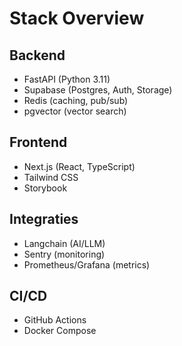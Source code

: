 # Stack Overview

## Backend
- FastAPI (Python 3.11)
- Supabase (Postgres, Auth, Storage)
- Redis (caching, pub/sub)
- pgvector (vector search)

## Frontend
- Next.js (React, TypeScript)
- Tailwind CSS
- Storybook

## Integraties
- Langchain (AI/LLM)
- Sentry (monitoring)
- Prometheus/Grafana (metrics)

## CI/CD
- GitHub Actions
- Docker Compose
